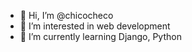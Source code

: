 - 👋 Hi, I’m @chicocheco
- 👀 I’m interested in web development
- 🌱 I’m currently learning Django, Python

<!---
chicocheco/chicocheco is a ✨ special ✨ repository because its `README.md` (this file) appears on your GitHub profile.
You can click the Preview link to take a look at your changes.
--->
